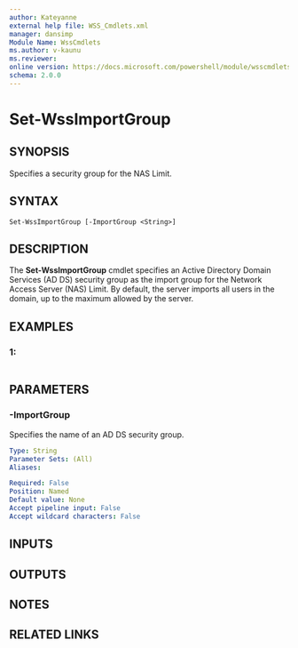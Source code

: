 ```yaml
---
author: Kateyanne
external help file: WSS_Cmdlets.xml
manager: dansimp
Module Name: WssCmdlets
ms.author: v-kaunu
ms.reviewer: 
online version: https://docs.microsoft.com/powershell/module/wsscmdlets/set-wssimportgroup?view=windowsserver2012-ps&wt.mc_id=ps-gethelp
schema: 2.0.0
---
```


# Set-WssImportGroup

## SYNOPSIS
Specifies a security group for the NAS Limit.

## SYNTAX

```
Set-WssImportGroup [-ImportGroup <String>]
```

## DESCRIPTION
The **Set-WssImportGroup** cmdlet specifies an Active Directory Domain Services (AD DS) security group as the import group for the Network Access Server (NAS) Limit.
By default, the server imports all users in the domain, up to the maximum allowed by the server.

## EXAMPLES

### 1:
```

```

## PARAMETERS

### -ImportGroup
Specifies the name of an AD DS security group.

```yaml
Type: String
Parameter Sets: (All)
Aliases: 

Required: False
Position: Named
Default value: None
Accept pipeline input: False
Accept wildcard characters: False
```

## INPUTS

## OUTPUTS

## NOTES

## RELATED LINKS

